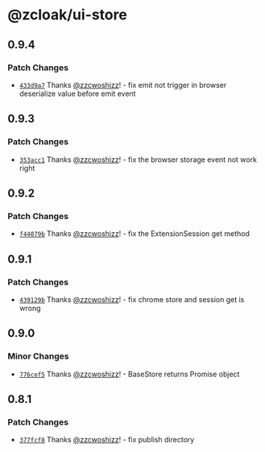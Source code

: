 # @zcloak/ui-store

## 0.9.4

### Patch Changes

- [`433d9a7`](https://github.com/zCloak-Network/common-ts/commit/433d9a7c97eea4d0767427ab3f3e4b17196c74c2) Thanks [@zzcwoshizz](https://github.com/zzcwoshizz)! - fix emit not trigger in browser
  deserialize value before emit event

## 0.9.3

### Patch Changes

- [`353acc1`](https://github.com/zCloak-Network/common-ts/commit/353acc190a9b7b5dc63fc0cea448f4b411327e10) Thanks [@zzcwoshizz](https://github.com/zzcwoshizz)! - fix the browser storage event not work right

## 0.9.2

### Patch Changes

- [`f44079b`](https://github.com/zCloak-Network/common-ts/commit/f44079bac4d53d191a8db0d4ea6630fc7695d24e) Thanks [@zzcwoshizz](https://github.com/zzcwoshizz)! - fix the ExtensionSession get method

## 0.9.1

### Patch Changes

- [`439129b`](https://github.com/zCloak-Network/common-ts/commit/439129b09ec0523e9bd7de803943f6e879d95c55) Thanks [@zzcwoshizz](https://github.com/zzcwoshizz)! - fix chrome store and session get is wrong

## 0.9.0

### Minor Changes

- [`776cef5`](https://github.com/zCloak-Network/common-ts/commit/776cef5cb776479ce12626af056836df3671aaad) Thanks [@zzcwoshizz](https://github.com/zzcwoshizz)! - BaseStore returns Promise object

## 0.8.1

### Patch Changes

- [`377fcf8`](https://github.com/zCloak-Network/common-ts/commit/377fcf859ff0b2fdb6703ccb3deb2be86acf18dd) Thanks [@zzcwoshizz](https://github.com/zzcwoshizz)! - fix publish directory
